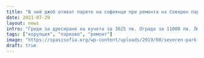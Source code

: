 ```yaml
---
title: "В чий джоб отиват парите на софиянци при ремонта на Северен парк?"
date: 2021-07-29
layout: news
intro: "Греди за дресиране на кучета за 3025 лв. Ограда за 11000 лв. Люлки за по 4100 лв. Маси за шах – всяка по над 2300 лв… Това е малка част от парковото обзавеждане, с което Столичната община и Район Надежда са решили да оборудват Северния парк на София, на входа откъм ж.к. Свобода."
tags: ["корупция", "паркове", "ремонт"]
image: "https://spasisofia.org/wp-content/uploads/2019/08/severen-park-koruptsiya.jpg"
draft: true
---
```


